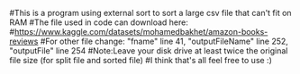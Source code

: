 #This is a program using external sort to sort a large csv file that can't fit on RAM
#The file used in code can download here:
#https://www.kaggle.com/datasets/mohamedbakhet/amazon-books-reviews
#For other file change: "fname" line 41, "outputFileName" line 252, "outputFile" line 254
#Note:Leave your disk drive at least twice the original file size (for split file and sorted file)
#I think that's all feel free to use :)
